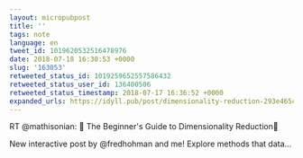 ```yaml
---
layout: micropubpost
title: ''
tags: note
language: en
tweet_id: 1019620532516478976
date: 2018-07-18 16:30:53 +0000
slug: '163053'
retweeted_status_id: 1019259652557586432
retweeted_status_user_id: 136400506
retweeted_status_timestamp: 2018-07-17 16:36:52 +0000
expanded_urls: https://idyll.pub/post/dimensionality-reduction-293e465c2a3443e8941b016d/
---
```

RT @mathisonian: 🌟 The Beginner's Guide to Dimensionality Reduction🌟

New interactive post by @fredhohman and me! Explore methods that data…
